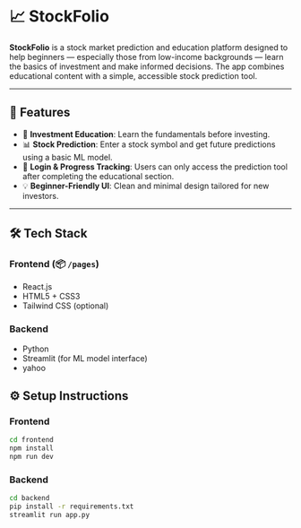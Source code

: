 # 📈 StockFolio

**StockFolio** is a stock market prediction and education platform designed to help beginners — especially those from low-income backgrounds — learn the basics of investment and make informed decisions. The app combines educational content with a simple, accessible stock prediction tool.

---

## 🌟 Features

- 🧠 **Investment Education**: Learn the fundamentals before investing.
- 📊 **Stock Prediction**: Enter a stock symbol and get future predictions using a basic ML model.
- 🔐 **Login & Progress Tracking**: Users can only access the prediction tool after completing the educational section.
- 💡 **Beginner-Friendly UI**: Clean and minimal design tailored for new investors.

---

## 🛠 Tech Stack

### Frontend (📦 `/pages`)
- React.js
- HTML5 + CSS3
- Tailwind CSS (optional)

### Backend
- Python
- Streamlit (for ML model interface)
- yahoo

## ⚙️ Setup Instructions

### Frontend

```bash
cd frontend
npm install
npm run dev
```
### Backend

```bash
cd backend
pip install -r requirements.txt
streamlit run app.py
```

